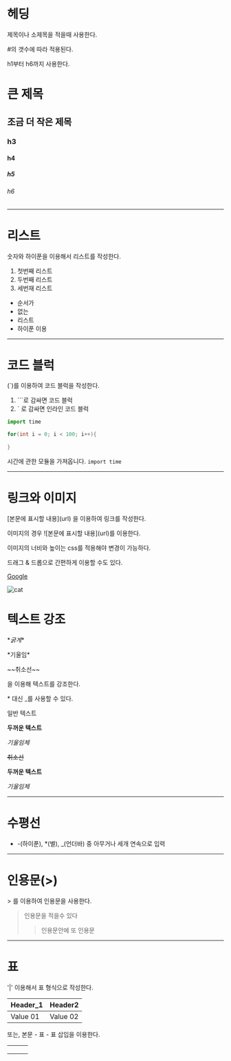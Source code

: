 # 헤딩

제목이나 소제목을 적을때 사용한다.

\#의 갯수에 따라 적용된다.

h1부터 h6까지 사용한다.



# 큰 제목

## 조금 더 작은 제목

### h3

#### h4

##### h5

###### h6



---



# 리스트

숫자와 하이푼을 이용해서 리스트를 작성한다.



1. 첫번째 리스트
2. 두번째 리스트
3. 세번재 리스트



- 순서가
- 없는
- 리스트
- 하이푼 이용



---



# 코드 블럭

(`)를 이용하여 코드 블럭을 작성한다.

1. \```로 감싸면 코드 블럭
2. \` 로 감싸면 인라인 코드 블럭



```python
import time
```



```java
for(int i = 0; i < 100; i++){
	
}
```



시간에 관한 모듈을 가져옵니다. `import time`



---



# 링크와 이미지

\[본문에 표시할 내용](url) 을 이용하여 링크를 작성한다.

이미지의 경우 !\[본문에 표시할 내용](url)를 이용한다.

이미지의 너비와 높이는 css를 적용해야 변경이 가능하다.

드래그 & 드롭으로 간편하게 이용할 수도 있다.

[Google](https://www.google.com)

![cat](C:/Users/ummh9/Downloads/dog.jpg)





# 텍스트 강조

\**굵게**

\*기울임*

\~~취소선~~

을 이용해 텍스트를 강조한다.

\* 대신 _를 사용할 수 있다.



일반 텍스트

**두꺼운 텍스트**

*기울임체*

~~취소선~~



__두꺼운 텍스트__

_기울임체_



---



# 수평선

- -(하이푼), *(별), _(언더바) 중 아무거나 세개 연속으로 입력



---



# 인용문(>)

\> 를 이용하여 인용문을 사용한다.



> 인용문을 적을수 있다
>
> > 인용문안에 또 인용문



---



# 표

'|' 이용해서 표 형식으로 작성한다.

| Header_1 | Header2  |
| -------- | -------- |
| Value 01 | Value 02 |



또는, 본문 - 표 - 표 삽입을 이용한다.

|      |      |      |
| ---- | ---- | ---- |
|      |      |      |
|      |      |      |
|      |      |      |

